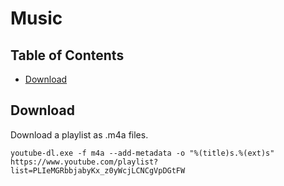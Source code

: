 # Music

## Table of Contents

* [Download](#Download)

## Download

Download a playlist as .m4a files.

```shell
youtube-dl.exe -f m4a --add-metadata -o "%(title)s.%(ext)s" https://www.youtube.com/playlist?list=PLIeMGRbbjabyKx_z0yWcjLCNCgVpDGtFW
```
